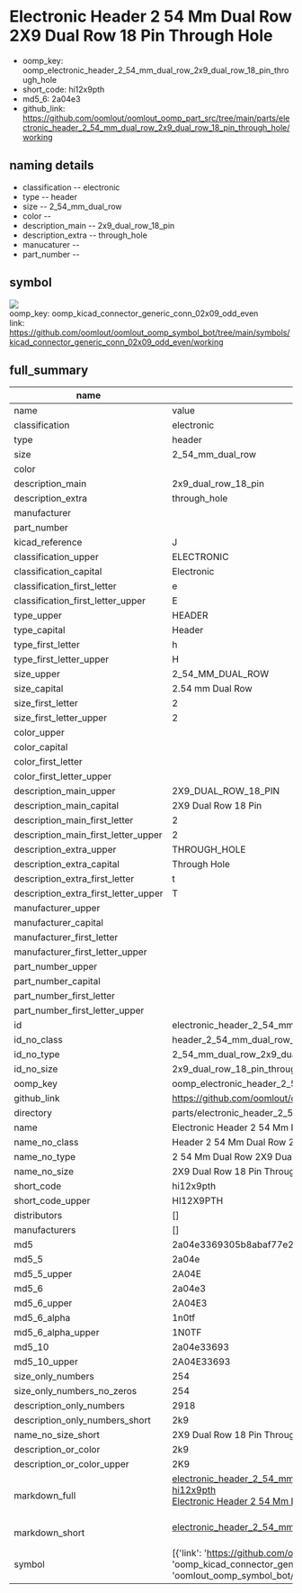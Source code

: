 # Electronic Header 2 54 Mm Dual Row 2X9 Dual Row 18 Pin Through Hole

  
* oomp_key: oomp_electronic_header_2_54_mm_dual_row_2x9_dual_row_18_pin_through_hole 
* short_code: hi12x9pth
* md5_6: 2a04e3  
* github_link: https://github.com/oomlout/oomlout_oomp_part_src/tree/main/parts/electronic_header_2_54_mm_dual_row_2x9_dual_row_18_pin_through_hole/working  
## naming details
* classification -- electronic
* type -- header
* size -- 2_54_mm_dual_row
* color -- 
* description_main -- 2x9_dual_row_18_pin
* description_extra -- through_hole
* manucaturer -- 
* part_number -- 



## symbol

![](symbol/{index}/working/working_600.png)  
oomp_key: oomp_kicad_connector_generic_conn_02x09_odd_even  
link: https://github.com/oomlout/oomlout_oomp_symbol_bot/tree/main/symbols/kicad_connector_generic_conn_02x09_odd_even/working  


## full_summary
| name | value | 
| --- | --- | 
| name | value | 
| classification | electronic | 
| type | header | 
| size | 2_54_mm_dual_row | 
| color |  | 
| description_main | 2x9_dual_row_18_pin | 
| description_extra | through_hole | 
| manufacturer |  | 
| part_number |  | 
| kicad_reference | J | 
| classification_upper | ELECTRONIC | 
| classification_capital | Electronic | 
| classification_first_letter | e | 
| classification_first_letter_upper | E | 
| type_upper | HEADER | 
| type_capital | Header | 
| type_first_letter | h | 
| type_first_letter_upper | H | 
| size_upper | 2_54_MM_DUAL_ROW | 
| size_capital | 2.54 mm Dual Row | 
| size_first_letter | 2 | 
| size_first_letter_upper | 2 | 
| color_upper |  | 
| color_capital |  | 
| color_first_letter |  | 
| color_first_letter_upper |  | 
| description_main_upper | 2X9_DUAL_ROW_18_PIN | 
| description_main_capital | 2X9 Dual Row 18 Pin | 
| description_main_first_letter | 2 | 
| description_main_first_letter_upper | 2 | 
| description_extra_upper | THROUGH_HOLE | 
| description_extra_capital | Through Hole | 
| description_extra_first_letter | t | 
| description_extra_first_letter_upper | T | 
| manufacturer_upper |  | 
| manufacturer_capital |  | 
| manufacturer_first_letter |  | 
| manufacturer_first_letter_upper |  | 
| part_number_upper |  | 
| part_number_capital |  | 
| part_number_first_letter |  | 
| part_number_first_letter_upper |  | 
| id | electronic_header_2_54_mm_dual_row_2x9_dual_row_18_pin_through_hole | 
| id_no_class | header_2_54_mm_dual_row_2x9_dual_row_18_pin_through_hole | 
| id_no_type | 2_54_mm_dual_row_2x9_dual_row_18_pin_through_hole | 
| id_no_size | 2x9_dual_row_18_pin_through_hole | 
| oomp_key | oomp_electronic_header_2_54_mm_dual_row_2x9_dual_row_18_pin_through_hole | 
| github_link | https://github.com/oomlout/oomlout_oomp_part_src/tree/main/parts/electronic_header_2_54_mm_dual_row_2x9_dual_row_18_pin_through_hole/working | 
| directory | parts/electronic_header_2_54_mm_dual_row_2x9_dual_row_18_pin_through_hole | 
| name | Electronic Header 2 54 Mm Dual Row 2X9 Dual Row 18 Pin Through Hole | 
| name_no_class | Header 2 54 Mm Dual Row 2X9 Dual Row 18 Pin Through Hole | 
| name_no_type | 2 54 Mm Dual Row 2X9 Dual Row 18 Pin Through Hole | 
| name_no_size | 2X9 Dual Row 18 Pin Through Hole | 
| short_code | hi12x9pth | 
| short_code_upper | HI12X9PTH | 
| distributors | [] | 
| manufacturers | [] | 
| md5 | 2a04e3369305b8abaf77e21236968c1c | 
| md5_5 | 2a04e | 
| md5_5_upper | 2A04E | 
| md5_6 | 2a04e3 | 
| md5_6_upper | 2A04E3 | 
| md5_6_alpha | 1n0tf | 
| md5_6_alpha_upper | 1N0TF | 
| md5_10 | 2a04e33693 | 
| md5_10_upper | 2A04E33693 | 
| size_only_numbers | 254 | 
| size_only_numbers_no_zeros | 254 | 
| description_only_numbers | 2918 | 
| description_only_numbers_short | 2k9 | 
| name_no_size_short | 2X9 Dual Row 18 Pin Through Hole | 
| description_or_color | 2k9 | 
| description_or_color_upper | 2K9 | 
| markdown_full | [electronic_header_2_54_mm_dual_row_2x9_dual_row_18_pin_through_hole](https://github.com/oomlout/oomlout_oomp_part_src/tree/main/parts/electronic_header_2_54_mm_dual_row_2x9_dual_row_18_pin_through_hole/working)<br>[hi12x9pth](https://github.com/oomlout/oomlout_oomp_part_src/tree/main/parts/electronic_header_2_54_mm_dual_row_2x9_dual_row_18_pin_through_hole/working)<br>[Electronic Header 2 54 Mm Dual Row 2X9 Dual Row 18 Pin Through Hole](https://github.com/oomlout/oomlout_oomp_part_src/tree/main/parts/electronic_header_2_54_mm_dual_row_2x9_dual_row_18_pin_through_hole/working)<br><br> | 
| markdown_short | [electronic_header_2_54_mm_dual_row_2x9_dual_row_18_pin_through_hole](https://github.com/oomlout/oomlout_oomp_part_src/tree/main/parts/electronic_header_2_54_mm_dual_row_2x9_dual_row_18_pin_through_hole/working)<br><br> | 
| symbol | [{'link': 'https://github.com/oomlout/oomlout_oomp_symbol_bot/tree/main/symbols/kicad_connector_generic_conn_02x09_odd_even', 'oomp_key': 'oomp_kicad_connector_generic_conn_02x09_odd_even', 'directory': 'oomlout_oomp_symbol_bot/symbols/kicad_connector_generic_conn_02x09_odd_even//working/working.kicad_sym', 'index': 0}] | 
